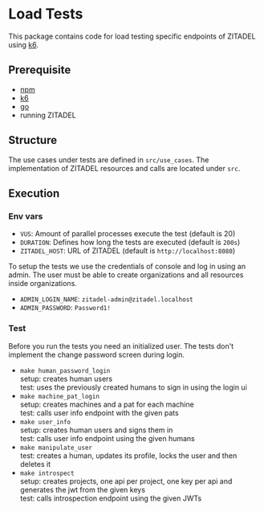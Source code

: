 # Load Tests

This package contains code for load testing specific endpoints of ZITADEL using [k6](https://k6.io).

## Prerequisite

* [npm](https://docs.npmjs.com/downloading-and-installing-node-js-and-npm)
* [k6](https://k6.io/docs/get-started/installation/)
* [go](https://go.dev/doc/install)
* running ZITADEL

## Structure

The use cases under tests are defined in `src/use_cases`. The implementation of ZITADEL resources and calls are located under `src`.

## Execution

### Env vars

- `VUS`: Amount of parallel processes execute the test (default is 20)
- `DURATION`: Defines how long the tests are executed (default is `200s`)
- `ZITADEL_HOST`: URL of ZITADEL (default is `http://localhost:8080`)

To setup the tests we use the credentials of console and log in using an admin. The user must be able to create organizations and all resources inside organizations.

- `ADMIN_LOGIN_NAME`: `zitadel-admin@zitadel.localhost`
- `ADMIN_PASSWORD`: `Password1!`

### Test

Before you run the tests you need an initialized user. The tests don't implement the change password screen during login.

* `make human_password_login`  
  setup: creates human users  
  test: uses the previously created humans to sign in using the login ui
* `make machine_pat_login`  
  setup: creates machines and a pat for each machine  
  test: calls user info endpoint with the given pats
* `make user_info`  
  setup: creates human users and signs them in  
  test: calls user info endpoint using the given humans
* `make manipulate_user`  
  test: creates a human, updates its profile, locks the user and then deletes it 
* `make introspect`  
  setup: creates projects, one api per project, one key per api and generates the jwt from the given keys  
  test: calls introspection endpoint using the given JWTs